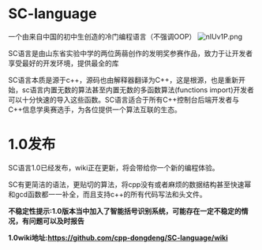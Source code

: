 # SC-language
一个由来自中国的初中生创造的冷门编程语言（不强调OOP）
![nIUv1P.png](https://s2.ax1x.com/2019/09/17/nIUv1P.png)

SC语言是由山东省实验中学的两位蒟蒻创作的发明奖参赛作品，致力于让开发者享受最好的开发环境，提供最全的库

SC语言本质是源于c++，源码也由解释器翻译为C++，这是根源，也是重新开始，sc语言内置无数的算法甚至内置无数的多函数算法(functions import)开发者可以十分快速的导入这些函数。SC语言适合于所有C++控制台后端开发者与C++信息学奥赛选手，为各位提供一个算法互联的生态。

# 1.0发布
SC语言1.0已经发布，wiki正在更新，将会带给你一个新的编程体验。

SC有更简洁的语法，更贴切的算法，将cpp没有或者麻烦的数据结构甚至快速幂和gcd函数都一一补全，而且支持c++的所有代码写法和头文件。

**不稳定性提示:1.0版本当中加入了智能括号识别系统，可能存在一定不稳定的情况，有问题可以及时报告**

**1.0wiki地址:https://github.com/cpp-dongdeng/SC-language/wiki**
